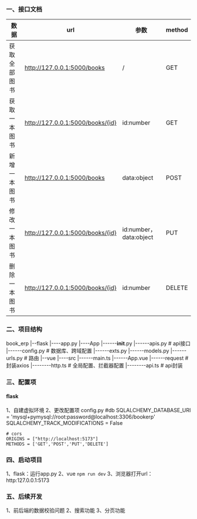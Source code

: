 ### 一、接口文档

| 数据         | url                              | 参数                   | method |
| ------------ | -------------------------------- | ---------------------- | ------ |
| 获取全部图书 | http://127.0.0.1:5000/books      | /                      | GET    |
| 获取一本图书 | http://127.0.0.1:5000/books/{id} | id:number              | GET    |
| 新增一本图书 | http://127.0.0.1:5000/books      | data:object            | POST   |
| 修改一本图书 | http://127.0.0.1:5000/books/{id} | id:number，data:object | PUT    |
| 删除一本图书 | http://127.0.0.1:5000/books/{id} | id:number              | DELETE |

### 二、项目结构
book_erp
|--flask
|----app.py
|----App
|------__init__.py
|------apis.py	# api接口
|------config.py	# 数据库、跨域配置
|------exts.py
|------models.py
|------urls.py	# 路由
|--vue
|----src
|------main.ts
|------App.vue
|------request	# 封装axios
|--------http.ts	# 全局配置、拦截器配置
|--------api.ts	# api封装

### 三、配置项
#### flask
1、自建虚拟环境
2、更改配置项
config.py
    #db
    SQLALCHEMY_DATABASE_URI = 'mysql+pymysql://root:password@localhost:3306/bookerp'
    SQLALCHEMY_TRACK_MODIFICATIONS = False
    
    # cors
    ORIGINS = ["http://localhost:5173"]
    METHODS = ['GET','POST','PUT','DELETE']
### 四、启动项目
1、flask：运行app.py
2、vue
`npm run dev`
3、浏览器打开url：http:127.0.0.1:5173

### 五、后续开发
1、前后端的数据校验问题
2、搜索功能
3、分页功能